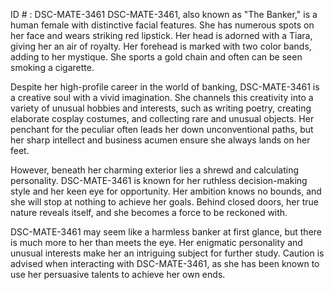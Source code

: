 ID # : DSC-MATE-3461
DSC-MATE-3461, also known as "The Banker," is a human female with distinctive facial features. She has numerous spots on her face and wears striking red lipstick. Her head is adorned with a Tiara, giving her an air of royalty. Her forehead is marked with two color bands, adding to her mystique. She sports a gold chain and often can be seen smoking a cigarette.

Despite her high-profile career in the world of banking, DSC-MATE-3461 is a creative soul with a vivid imagination. She channels this creativity into a variety of unusual hobbies and interests, such as writing poetry, creating elaborate cosplay costumes, and collecting rare and unusual objects. Her penchant for the peculiar often leads her down unconventional paths, but her sharp intellect and business acumen ensure she always lands on her feet.

However, beneath her charming exterior lies a shrewd and calculating personality. DSC-MATE-3461 is known for her ruthless decision-making style and her keen eye for opportunity. Her ambition knows no bounds, and she will stop at nothing to achieve her goals. Behind closed doors, her true nature reveals itself, and she becomes a force to be reckoned with.

DSC-MATE-3461 may seem like a harmless banker at first glance, but there is much more to her than meets the eye. Her enigmatic personality and unusual interests make her an intriguing subject for further study. Caution is advised when interacting with DSC-MATE-3461, as she has been known to use her persuasive talents to achieve her own ends.